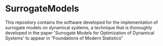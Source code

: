 # SurrogateModels
This repository contains the software developed for the implementation of surrogate models on dynamical systems, a technique that is thoroughly developed in the paper 'Surrogate Models for Optimization of Dynamical Systems' to appear in “Foundations of Modern Statistics“ 
